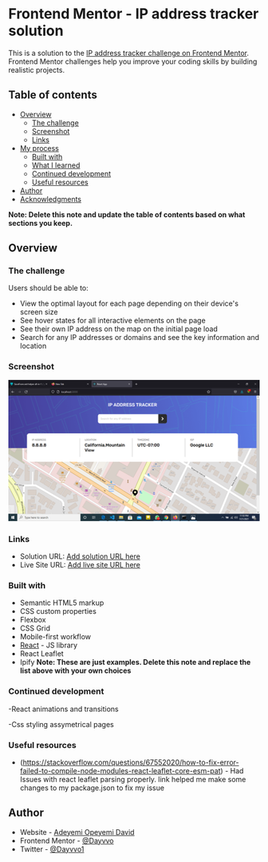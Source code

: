 # Frontend Mentor - IP address tracker solution

This is a solution to the [IP address tracker challenge on Frontend Mentor](https://www.frontendmentor.io/challenges/ip-address-tracker-I8-0yYAH0). Frontend Mentor challenges help you improve your coding skills by building realistic projects. 

## Table of contents

- [Overview](#overview)
  - [The challenge](#the-challenge)
  - [Screenshot](#screenshot)
  - [Links](#links)
- [My process](#my-process)
  - [Built with](#built-with)
  - [What I learned](#what-i-learned)
  - [Continued development](#continued-development)
  - [Useful resources](#useful-resources)
- [Author](#author)
- [Acknowledgments](#acknowledgments)

**Note: Delete this note and update the table of contents based on what sections you keep.**

## Overview

### The challenge

Users should be able to:

- View the optimal layout for each page depending on their device's screen size
- See hover states for all interactive elements on the page
- See their own IP address on the map on the initial page load
- Search for any IP addresses or domains and see the key information and location

### Screenshot

![Desktop Screenshot](./screenshot.png)


### Links

- Solution URL: [Add solution URL here](https://your-solution-url.com)
- Live Site URL: [Add live site URL here](https://your-live-site-url.com)

### Built with

- Semantic HTML5 markup
- CSS custom properties
- Flexbox
- CSS Grid
- Mobile-first workflow
- [React](https://reactjs.org/) - JS library
- React Leaflet
- Ipify
**Note: These are just examples. Delete this note and replace the list above with your own choices**


### Continued development

-React animations and transitions

-Css styling assymetrical pages

### Useful resources

- (https://stackoverflow.com/questions/67552020/how-to-fix-error-failed-to-compile-node-modules-react-leaflet-core-esm-pat) - 
Had Issues with react leaflet parsing properly. link helped me make some changes to my package.json to fix my issue


## Author

- Website - [Adeyemi Opeyemi David](http://dayyvo.pythonanywhere.com)
- Frontend Mentor - [@Dayvvo](https://www.frontendmentor.io/profile/Dayvvo)
- Twitter - [@Dayvvo1](https://www.twitter.com/Dayvvo1)


